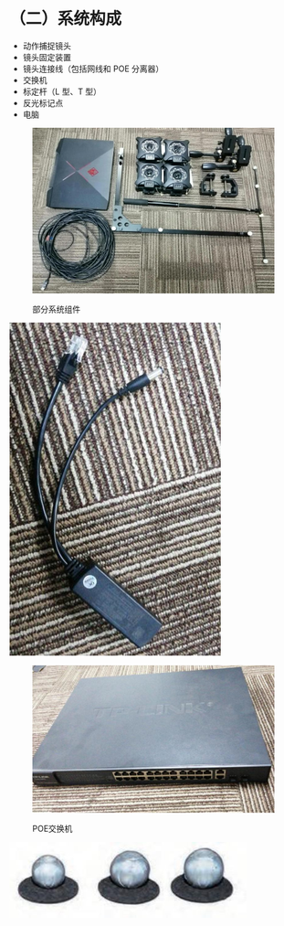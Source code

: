 # （二）系统构成

* 动作捕捉镜头
* 镜头固定装置
* 镜头连接线（包括网线和 POE 分离器）
* 交换机
* 标定杆（L 型、T 型）
* 反光标记点
* 电脑

<figure><img src="../.gitbook/assets/image.jpg" alt=""><figcaption><p>部分系统组件</p></figcaption></figure>

![POE分离器](../.gitbook/assets/1.jpeg)

<figure><img src="../.gitbook/assets/2.jpeg" alt=""><figcaption><p>POE交换机</p></figcaption></figure>

![反光标记点](../.gitbook/assets/3.jpeg)

